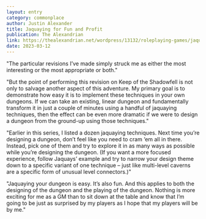 ```yaml
---
layout: entry
category: commonplace
author: Justin Alexander
title: Jaquaying for Fun and Profit
publication: The Alexandrian
link: https://thealexandrian.net/wordpress/13132/roleplaying-games/jaquaying-the-dungeon-part-5-jaquaying-for-fun-and-profit
date: 2023-03-12
---
```


"The particular revisions I’ve made simply struck me as either the most interesting or the most appropriate or both."

"But the point of performing this revision on Keep of the Shadowfell is not only to salvage another aspect of this adventure. My primary goal is to demonstrate how easy it is to implement these techniques in your own dungeons. If we can take an existing, linear dungeon and fundamentally transform it in just a couple of minutes using a handful of jaquaying techniques, then the effect can be even more dramatic if we were to design a dungeon from the ground-up using those techniques."

"Earlier in this series, I listed a dozen jaquaying techniques. Next time you’re designing a dungeon, don’t feel like you need to cram ‘em all in there. Instead, pick one of them and try to explore it in as many ways as possible while you’re designing the dungeon. (If you want a more focused experience, follow Jaquays’ example and try to narrow your design theme down to a specific variant of one technique – just like multi-level caverns are a specific form of unusual level connectors.)"

"Jaquaying your dungeon is easy. It’s also fun. And this applies to both the designing of the dungeon and the playing of the dungeon. Nothing is more exciting for me as a GM than to sit down at the table and know that I’m going to be just as surprised by my players as I hope that my players will be by me."

